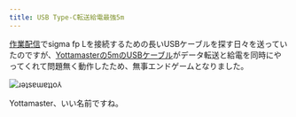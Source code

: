 ```yaml
---
title: USB Type-C転送給電最強5m
---
```

[作業配信](https://www.youtube.com/c/r7kamura)でsigma fp Lを接続するための長いUSBケーブルを探す日々を送っていたのですが、[Yottamasterの5mのUSBケーブル](https://www.amazon.co.jp/dp/B09Y1BY75P)がデータ転送と給電を同時にやってくれて問題無く動作したため、無事エンドゲームとなりました。

![](https://lh5.googleusercontent.com/KnkoPgVwZipvnsGTaFGma5IttNzliD5Kjm5spCRjctVFszaRA3rfu4DmwgBY6czb4vNJvX76pF2AnCRAlsjiRcEITywvnzUJok87y5MyR2usJrun0V6UiYSMYq3B5PtqZuRjvbNjEPosO3P7wE8 "ɹǝʇsɐɯɐʇʇo⅄")

Yottamaster、いい名前ですね。
